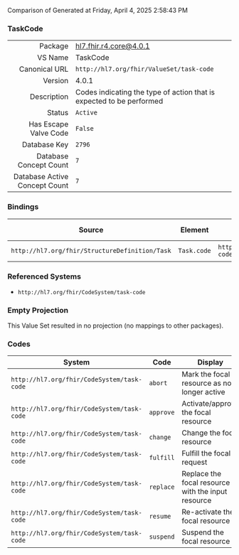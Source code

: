 Comparison of 
Generated at Friday, April 4, 2025 2:58:43 PM

### TaskCode

|      |     |
| ---: | --- |
| Package | hl7.fhir.r4.core@4.0.1 |
| VS Name | TaskCode |
| Canonical URL | `http://hl7.org/fhir/ValueSet/task-code` |
| Version | 4.0.1 |
| Description | Codes indicating the type of action that is expected to be performed |
| Status | `Active` |
| Has Escape Valve Code | `False` |
| Database Key | `2796` |
| Database Concept Count | `7` |
| Database Active Concept Count | `7` |
### Bindings

| Source | Element | Binding | Strength | Element Short |
| ------ | ------- | ------- | -------- | ------------- |
| `http://hl7.org/fhir/StructureDefinition/Task` | `Task.code` | `http://hl7.org/fhir/ValueSet/task-code` | `Example` | Task Type |

### Referenced Systems

* `http://hl7.org/fhir/CodeSystem/task-code`
### Empty Projection

This Value Set resulted in no projection (no mappings to other packages).

### Codes

| System | Code | Display |
| ------ | ---- | ------- |
| `http://hl7.org/fhir/CodeSystem/task-code` | `abort` | Mark the focal resource as no longer active |
| `http://hl7.org/fhir/CodeSystem/task-code` | `approve` | Activate/approve the focal resource |
| `http://hl7.org/fhir/CodeSystem/task-code` | `change` | Change the focal resource |
| `http://hl7.org/fhir/CodeSystem/task-code` | `fulfill` | Fulfill the focal request |
| `http://hl7.org/fhir/CodeSystem/task-code` | `replace` | Replace the focal resource with the input resource |
| `http://hl7.org/fhir/CodeSystem/task-code` | `resume` | Re-activate the focal resource |
| `http://hl7.org/fhir/CodeSystem/task-code` | `suspend` | Suspend the focal resource |
